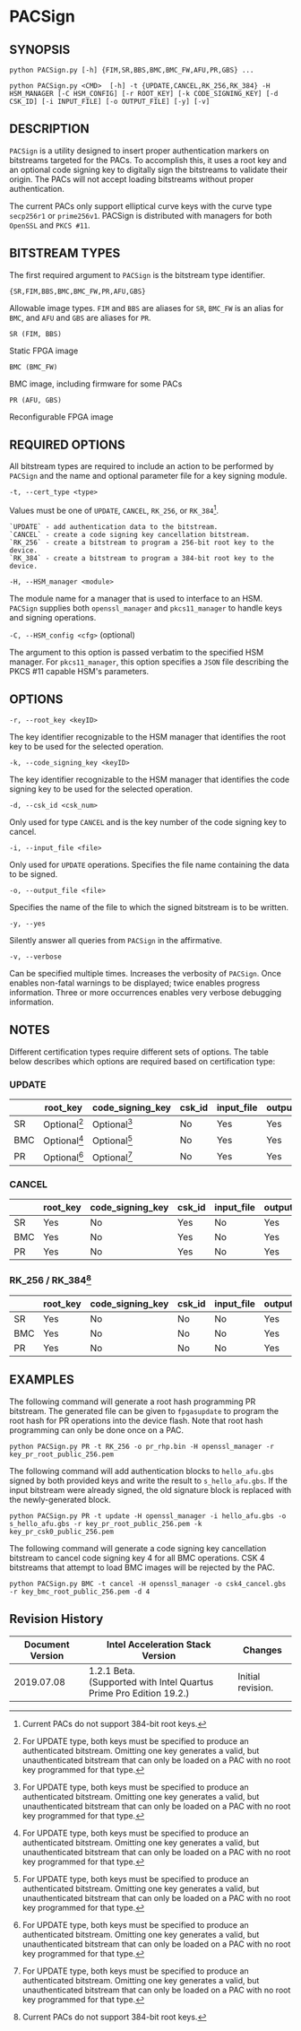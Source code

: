 # PACSign #

## SYNOPSIS ##
`python PACSign.py [-h] {FIM,SR,BBS,BMC,BMC_FW,AFU,PR,GBS} ...`

`python PACSign.py <CMD>  [-h] -t {UPDATE,CANCEL,RK_256,RK_384} -H HSM_MANAGER
                          [-C HSM_CONFIG] [-r ROOT_KEY] [-k CODE_SIGNING_KEY]
                          [-d CSK_ID] [-i INPUT_FILE] [-o OUTPUT_FILE] [-y] [-v]`

## DESCRIPTION ##
`PACSign` is a utility designed to insert proper authentication markers on bitstreams targeted for the PACs. To accomplish this,
it uses a root key and an optional code signing key to digitally sign the bitstreams to validate their origin.
The PACs will not accept loading bitstreams without proper authentication.

The current PACs only support elliptical curve keys with the curve type `secp256r1` or `prime256v1`.
PACSign is distributed with managers for both `OpenSSL` and `PKCS #11`.

## BITSTREAM TYPES ##
The first required argument to `PACSign` is the bitstream type identifier.

`{SR,FIM,BBS,BMC,BMC_FW,PR,AFU,GBS}`

Allowable image types.  `FIM` and `BBS` are aliases for `SR`, `BMC_FW` is an alias for `BMC`, and
`AFU` and `GBS` are aliases for `PR`.

 `SR (FIM, BBS)`
 
 Static FPGA image
 
 `BMC (BMC_FW)`
 
 BMC image, including firmware for some PACs
 
 `PR (AFU, GBS)`
 
 Reconfigurable FPGA image


## REQUIRED OPTIONS ##

All bitstream types are required to include an action to be performed by `PACSign`
and the name and optional parameter file for a key signing module.

`-t, --cert_type <type>`

Values must be one of `UPDATE`, `CANCEL`, `RK_256`, or `RK_384`[^1].

    `UPDATE` - add authentication data to the bitstream.
    `CANCEL` - create a code signing key cancellation bitstream.
    `RK_256` - create a bitstream to program a 256-bit root key to the device.
    `RK_384` - create a bitstream to program a 384-bit root key to the device.
    
[^1]:Current PACs do not support 384-bit root keys.

`-H, --HSM_manager <module>`

The module name for a manager that is used to interface to an HSM.  `PACSign`
supplies both `openssl_manager` and `pkcs11_manager` to handle keys and signing
operations.

`-C, --HSM_config <cfg>` (optional)

The argument to this option is passed verbatim to the specified HSM manager.
For `pkcs11_manager`, this option specifies a `JSON` file describing the PKCS #11
capable HSM's parameters.

## OPTIONS ##

`-r, --root_key <keyID>`

The key identifier recognizable to the HSM manager that identifies the root key
to be used for the selected operation.

`-k, --code_signing_key <keyID>`

The key identifier recognizable to the HSM manager that identifies the code
signing key to be used for the selected operation.

`-d, --csk_id <csk_num>`

Only used for type `CANCEL` and is the key number of the code signing key to
cancel.

`-i, --input_file <file>`

Only used for `UPDATE` operations. Specifies the file name containing the data
to be signed.

`-o, --output_file <file>`

Specifies the name of the file to which the signed bitstream is to be written.

`-y, --yes`

Silently answer all queries from `PACSign` in the affirmative.

`-v, --verbose`

Can be specified multiple times.  Increases the verbosity of `PACSign`. Once
enables non-fatal warnings to be displayed; twice enables progress information.
Three or more occurrences enables very verbose debugging information.

## NOTES ##

Different certification types require different sets of options.  The table below
describes which options are required based on certification type:

### UPDATE ###

| | root_key | code_signing_key | csk_id | input_file | output_file |
|---|---|---|---|---|---|
| SR | Optional[^2] | Optional[^2] | No | Yes | Yes |
| BMC | Optional[^2] | Optional[^2] | No | Yes | Yes |
| PR | Optional[^2] | Optional[^2] | No | Yes | Yes |

### CANCEL ###

| | root_key | code_signing_key | csk_id | input_file | output_file |
|---|---|---|---|---|---|
| SR | Yes | No | Yes | No | Yes |
| BMC | Yes | No | Yes | No | Yes |
| PR | Yes | No | Yes | No | Yes |

### RK_256 / RK_384[^1] ###

| | root_key | code_signing_key | csk_id | input_file | output_file |
|---|---|---|---|---|---|
| SR | Yes | No | No | No | Yes |
| BMC | Yes | No | No | No | Yes |
| PR | Yes | No | No | No | Yes |

[^2]: For UPDATE type, both keys must be specified to produce an authenticated bitstream.
Omitting one key generates a valid, but unauthenticated bitstream that can only be loaded
on a PAC with no root key programmed for that type.

## EXAMPLES ##

The following command will generate a root hash programming PR bitstream.
The generated file can be given to `fpgasupdate` to program the root hash for
PR operations into the device flash.  Note that root hash programming can only
be done once on a PAC.

`python PACSign.py PR -t RK_256 -o pr_rhp.bin -H openssl_manager -r key_pr_root_public_256.pem`

The following command will add authentication blocks to `hello_afu.gbs` signed
by both provided keys and write the result to `s_hello_afu.gbs`.  If the input
bitstream were already signed, the old signature block is replaced with the
newly-generated block.

`python PACSign.py PR -t update -H openssl_manager -i hello_afu.gbs -o s_hello_afu.gbs -r key_pr_root_public_256.pem -k key_pr_csk0_public_256.pem`

The following command will generate a code signing key cancellation bitstream
to cancel code signing key 4 for all BMC operations. CSK 4 bitstreams that attempt
to load BMC images will be rejected by the PAC.

`python PACSign.py BMC -t cancel -H openssl_manager -o csk4_cancel.gbs -r key_bmc_root_public_256.pem -d 4`

## Revision History ##

 | Document Version |  Intel Acceleration Stack Version  | Changes  |
 | ---------------- |------------------------------------|----------|
 | 2019.07.08 | 1.2.1 Beta. <br>(Supported with Intel Quartus Prime Pro Edition 19.2.) | Initial revision.  | 
